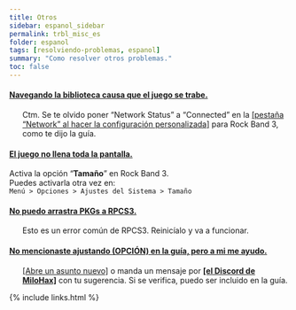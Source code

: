 ```yaml
---
title: Otros
sidebar: espanol_sidebar
permalink: trbl_misc_es
folder: espanol
tags: [resolviendo-problemas, espanol]
summary: "Como resolver otros problemas."
toc: false
---
```


<div class="panel-group" id="accordion">
                    <div class="panel panel-default">
                        <div class="panel-heading">
                            <h4 class="panel-title">
                                <a class="noCrossRef accordion-toggle" data-toggle="collapse" data-parent="#accordion" href="#bibl-traba">Navegando la biblioteca causa que el juego se trabe.</a>
                            </h4>
                        </div>
                        <div id="bibl-traba" class="panel-collapse collapse noCrossRef">
                            <div class="panel-body">
                               <ul>
Ctm. Se te olvido poner “Network Status” a “Connected” en la <a href="https://carlmylo.github.io/rb3-pc/custom_config_net" target="_blank">[pestaña “Network” al hacer la configuración personalizada]</a> para Rock Band 3, como te dijo la guía.
</ul>
                            </div>
                        </div>
                    </div>
                    <!-- /.panel -->
                    <div class="panel panel-default">
                        <div class="panel-heading">
                            <h4 class="panel-title">
                                <a class="noCrossRef accordion-toggle" data-toggle="collapse" data-parent="#accordion" href="#overscan">El juego no llena toda la pantalla.</a>
                            </h4>
                        </div>
                        <div id="overscan" class="panel-collapse collapse noCrossRef">
                            <div class="panel-body">
<p>Activa la opción “<strong>Tamaño</strong>” en Rock Band 3.<br>
Puedes activarla otra vez en:<br>
<code>Menú &gt; Opciones &gt; Ajustes del Sistema &gt; Tamaño</code></p>
                            </div>
                        </div>
                    </div>
                    <!-- /.panel -->
                                        <div class="panel panel-default">
                        <div class="panel-heading">
                            <h4 class="panel-title">
                                <a class="noCrossRef accordion-toggle" data-toggle="collapse" data-parent="#accordion" href="#no-puedo-instalar-pkg">No puedo arrastra PKGs a RPCS3.</a>
                            </h4>
                        </div>
                        <div id="no-puedo-instalar-pkg" class="panel-collapse collapse noCrossRef">
                            <div class="panel-body">
                                <ul>
Esto es un error común de RPCS3. Reinicíalo y va a funcionar.
</ul>
                            </div>
                        </div>
                    </div>
                    <!-- /.panel -->
                                        <div class="panel panel-default">
                        <div class="panel-heading">
                            <h4 class="panel-title">
                                <a class="noCrossRef accordion-toggle" data-toggle="collapse" data-parent="#accordion" href="#no-mencionaste">No mencionaste ajustando (OPCIÓN) en la guía, pero a mi me ayudo.</a>
                            </h4>
                        </div>
                        <div id="no-mencionaste" class="panel-collapse collapse noCrossRef">
                            <div class="panel-body">
                                <ul>
<a href="https://github.com/hmxmilohax/rb3-pc/issues" target="_blank">[Abre un asunto nuevo]</a> o manda un mensaje por <a href="https://rb3dx.milohax.org/discord" target="_blank"><strong>[el Discord de MiloHax]</strong></a> con tu sugerencia. Si se verifica, puedo ser incluido en la guía.
</ul>
                            </div>
                        </div>
                    </div>
                    <!-- /.panel -->
</div>
<!-- /.panel-group -->


{% include links.html %}